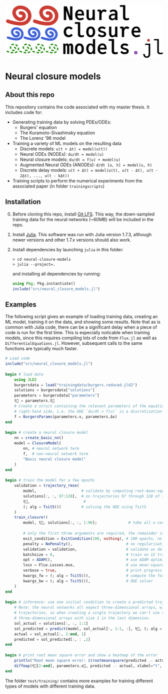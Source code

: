 ![Logo](neural-closure-models-logo.png)

# Neural closure models

## About this repo

This repository contains the code associated with my master thesis.
It includes code for:

- Generating training data by solving PDEs/ODEs:
    - Burgers' equation
    - The Kuramoto-Sivashinsky equation
    - The Lorenz '96 model
- Training a variety of ML models on the resulting data
    - Discrete models: `u(t + Δt) = model(u(t))`
    - Neural ODEs (NODEs): `du/dt = model(u)`
    - Neural closure models: `du/dt = f(u) + model(u)`
    - Augmented Neural ODEs (ANODEs): `d/dt [u, h] = model(u, h)`
    - Discrete delay models: `u(t + Δt) = model(u(t), u(t - Δt), u(t - 2Δt), ..., u(t - kΔt))`
- Training scripts to perform the numerical experiments from the associated paper (in folder `trainingscripts`)

## Installation

0. Before cloning this repo, install [Git LFS](https://git-lfs.github.com/).
    This way, the down-sampled training data for the neural networks (~60MB) will be included in the repo.
1. Install [Julia](https://julialang.org/downloads/).
    This software was run with Julia version 1.7.3, although newer versions and other 1.7.x versions should also work.
2. Install dependencies by launching `julia` in this folder:

    ```shell
    > cd neural-closure-models
    > julia --project=.
    ```

    and installing all dependencies by running:

    ```julia
    using Pkg; Pkg.instantiate()
    include("src/neural_closure_models.jl")
    ```

## Examples

The following script gives an example of loading training data, creating an ML model, training it on the data, and
showing some results. Note that as is common with Julia code, there can be a significant delay when a piece of code is
run for the first time. This is especially noticable when training models, since this requires compiling lots of code
from `Flux.jl` as well as `DifferentialEquations.jl`. However, subsequent calls to the same functions are typically
much faster.

```julia
# Load code
include("src/neural_closure_models.jl")

begin # load data
    using JLD2
    burgersdata = load("trainingdata/burgers.reduced.jld2")
    solutions = burgersdata["solutions"]
    parameters = burgersdata["parameters"]
    t⃗ = parameters.t⃗
    # Create a struct containing the relevant parameters of the equation. This struct acts as the spatially discretised
    # right-hand side, i.e. the ODE `du/dt = f(u)` is a discretisation of Burgers' equation.
    f = BurgersParams(parameters.ν, parameters.Δx)
end

begin # create a neural closure model
    nn = create_basic_nn()
    model = ClosureModel(
        nn, # neural network term
        f,  # non-neural network term
        "Basic neural closure model"
    )
end

begin # train the model for a few epochs
    validation = trajectory_rmse(
        model,                    # validate by computing root-mean-square errors
        solutions[:, :, 97:128],  # on trajectories 97 through 128 of the training data
        t⃗,                        #
        (; alg = Tsit5())         # solving the ODE using Tsit5
    )
    train_closure!(
        model, t⃗, solutions[:, :, 1:96];              # take all x-coordinates, all time stamps, and solutions 1 through 96

        # only the first three arguments are required, the remainder is optional
        exit_condition = ExitCondition(100, nothing), # 100 epochs, no early stopping
        penalty = NoPenalty(),                        # no regularisation term
        validation = validation,                      # validate as defined above
        batchsize = 8,                                # train on 12 trajectories at a time
        opt = ADAM(),                                 # use ADAM optimiser with default learning rate (= 0.001)
        loss = Flux.Losses.mse,                       # use mean-square error as a loss function for training
        verbose = true,                               # print progress bars and other info during training
        kwargs_fw = (; alg = Tsit5()),                # compute the forward and adjoint solutions using the Tsit5()
        kwargs_bw = (; alg = Tsit5()),                # ODE solver
    )
end

begin # inference: use one initial condition to create a predicted trajectory, and compare it to the actual data
    # Note: the neural networks all expect three-dimensional arrays, with the last index representing independent
    # trajectories, so when creating a single trajectory we can't use two-dimensional arrays but must use
    # three-dimensional arrays with size 1 in the last dimension.
    sol_actual = solutions[:, :, 1:1]
    sol_predicted = predict(model, sol_actual[:, 1:1, :], t⃗, (; alg = Tsit5()))
    actual = sol_actual[:, 2:end, 1]
    predicted = sol_predicted[:, : ,1]
end

begin # print root mean square error and show a heatmap of the error
    println("Root mean square error: $(rootmeansquare(predicted .- actual))")
    diffmap(t⃗[2:end], parameters.x⃗, predicted .- actual, xlabel="t", ylabel="x", title="Model prediction error") |> display
end
```

The folder `test/training/` contains more examples for training different types of models with different training data.
